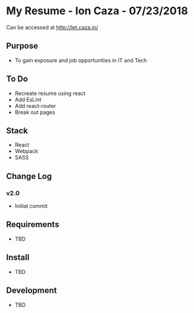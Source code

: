 # My Resume - Ion Caza - 07/23/2018

Can be accessed at <http://let.caza.in/>

## Purpose

* To gain exposure and job opportunities in IT and Tech

## To Do

* Recreate resume using react
* Add EsLint
* Add react-router
* Break out pages

## Stack

* React
* Webpack
* SASS

## Change Log

### v2.0

* Initial commit

## Requirements

* TBD

## Install

* TBD

## Development

* TBD